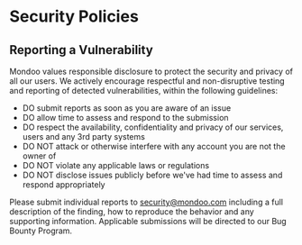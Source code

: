 # Security Policies

## Reporting a Vulnerability

Mondoo values responsible disclosure to protect the security and privacy of all our users. We actively encourage respectful and non-disruptive testing and reporting of detected vulnerabilities, within the following guidelines:

- DO submit reports as soon as you are aware of an issue
- DO allow time to assess and respond to the submission 
- DO respect the availability, confidentiality and privacy of our services, users and any 3rd party systems
- DO NOT attack or otherwise interfere with any account you are not the owner of
- DO NOT violate any applicable laws or regulations
- DO NOT disclose issues publicly before we've had time to assess and respond appropriately

Please submit individual reports to security@mondoo.com including a full description of the finding, how to reproduce the behavior and any supporting information.  Applicable submissions will be directed to our Bug Bounty Program.